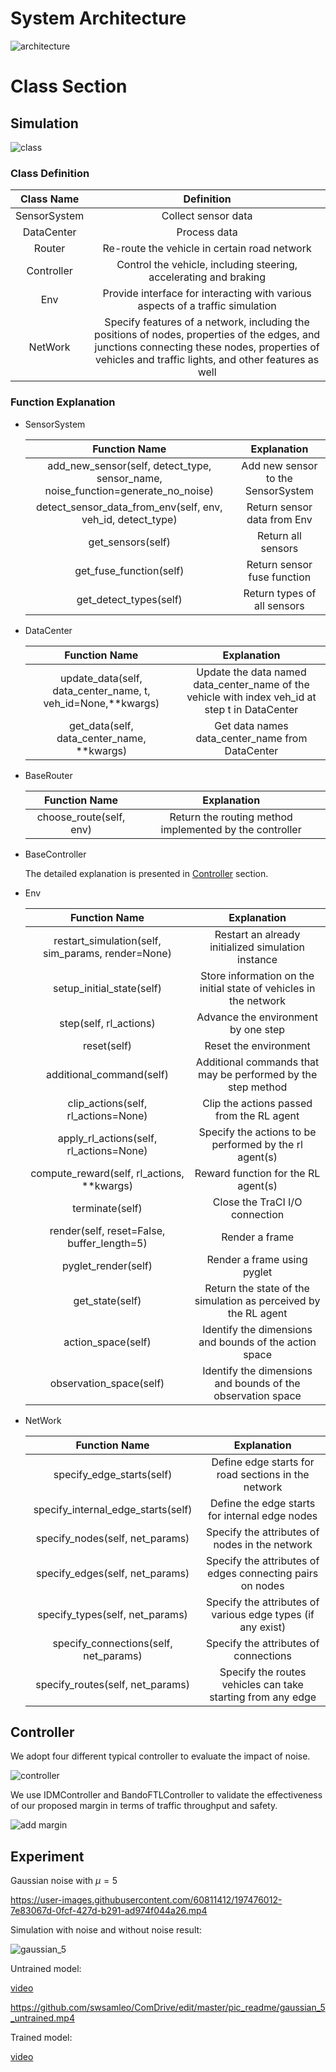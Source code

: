# System Architecture

![architecture](pic_readme/architecture.svg)

# Class Section

## Simulation

![class](pic_readme/class.svg)

### Class Definition


| **Class Name** |                        **Definition**                        |
| :------------: | :----------------------------------------------------------: |
|  SensorSystem  |                     Collect sensor data                      |
|   DataCenter   |                         Process data                         |
|     Router     |         Re-route the vehicle in certain road network         |
|   Controller   | Control the vehicle, including steering, accelerating and braking |
|      Env       | Provide interface for interacting with various aspects of a traffic simulation |
|    NetWork     | Specify features of a network,  including the positions of nodes, properties of the edges, and junctions connecting these nodes, properties of vehicles and traffic lights, and other features as well |

### Function Explanation

- SensorSystem

  | **Function Name** | **Explanation** |
  | :------------:| :--------------------------:|
  |add_new_sensor(self, detect_type, sensor_name, noise_function=generate_no_noise)| Add new sensor to the SensorSystem |
  |detect_sensor_data_from_env(self, env, veh_id, detect_type)| Return sensor data from Env|
  |get_sensors(self)| Return all sensors |
  |get_fuse_function(self)| Return sensor fuse function |
  | get_detect_types(self) | Return types of all sensors |

- DataCenter 

  | Function Name | **Explanation** |
  | :------------:| :--------------------------:|
  | update_data(self, data_center_name, t, veh_id=None,**kwargs)| Update the data named data_center_name of the vehicle with index veh_id at step t in DataCenter |
  | get_data(self, data_center_name, **kwargs) | Get data names data_center_name from DataCenter |

- BaseRouter

  | Function Name | **Explanation** |
  | :------------:| :--------------------------:|
  | choose_route(self, env) | Return the routing method implemented by the controller |

- BaseController

  The detailed explanation is presented in [Controller](#Controller) section.

- Env

  | Function Name | **Explanation** |
  | :------------:| :--------------------------:|
  | restart_simulation(self, sim_params, render=None) | Restart an already initialized simulation instance |
  | setup_initial_state(self) | Store information on the initial state of vehicles in the network |
  | step(self, rl_actions) | Advance the environment by one step |
  | reset(self) | Reset the environment |
  | additional_command(self) | Additional commands that may be performed by the step method |
  | clip_actions(self, rl_actions=None) | Clip the actions passed from the RL agent |
  | apply_rl_actions(self, rl_actions=None) | Specify the actions to be performed by the rl agent(s) |
  | compute_reward(self, rl_actions, **kwargs) | Reward function for the RL agent(s) |
  | terminate(self) | Close the TraCI I/O connection |
  | render(self, reset=False, buffer_length=5) | Render a frame |
  | pyglet_render(self) | Render a frame using pyglet |
  | get_state(self) | Return the state of the simulation as perceived by the RL agent |
  | action_space(self) | Identify the dimensions and bounds of the action space |
  | observation_space(self) | Identify the dimensions and bounds of the observation space |

- NetWork

  | Function Name | **Explanation** |
  | :------------:| :--------------------------:|
  | specify_edge_starts(self) | Define edge starts for road sections in the network |
  | specify_internal_edge_starts(self) | Define the edge starts for internal edge nodes |
  | specify_nodes(self, net_params) | Specify the attributes of nodes in the network |
  | specify_edges(self, net_params) | Specify the attributes of edges connecting pairs on nodes |
  | specify_types(self, net_params) | Specify the attributes of various edge types (if any exist) |
  | specify_connections(self, net_params) | Specify the attributes of connections |
  | specify_routes(self, net_params) | Specify the routes vehicles can take starting from any edge |

## <div id="Controller">Controller</div>

We adopt four different typical controller to evaluate the impact of noise.

![controller](pic_readme/controller.svg)

We use IDMController and BandoFTLController to validate the effectiveness of our proposed margin in terms of traffic throughput and safety. 

![add margin](pic_readme/add_margin.svg)

## Experiment

Gaussian noise with $\mu=5$

https://user-images.githubusercontent.com/60811412/197476012-7e83067d-0fcf-427d-b291-ad974f044a26.mp4

Simulation with noise and without noise result:

![gaussian_5](pic_readme/gaussian_5.png)

Untrained model:

[video](pic_readme/gaussian_5_untrained.mp4)

https://github.com/swsamleo/ComDrive/edit/master/pic_readme/gaussian_5_untrained.mp4

Trained model:

[video](pic_readme/gaussian_5_train.mp4)
